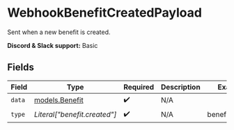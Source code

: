 # WebhookBenefitCreatedPayload

Sent when a new benefit is created.

**Discord & Slack support:** Basic


## Fields

| Field                                  | Type                                   | Required                               | Description                            | Example                                |
| -------------------------------------- | -------------------------------------- | -------------------------------------- | -------------------------------------- | -------------------------------------- |
| `data`                                 | [models.Benefit](../models/benefit.md) | :heavy_check_mark:                     | N/A                                    |                                        |
| `type`                                 | *Literal["benefit.created"]*           | :heavy_check_mark:                     | N/A                                    | benefit.created                        |